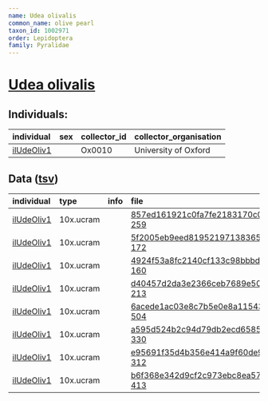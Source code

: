 ```yaml
---
name: Udea olivalis
common_name: olive pearl
taxon_id: 1002971
order: Lepidoptera
family: Pyralidae
---
```


# [Udea olivalis](https://www.ebi.ac.uk/ena/data/taxonomy/v1/taxon/tax-id/1002971)

## Individuals:

| individual | sex | collector_id | collector_organisation |
| :--------- | :-: | :----------- | :--------------------- |
| [ilUdeOliv1](ilUdeOliv1.md) |  | Ox0010 | University of Oxford |

## Data ([tsv](Udea_olivalis_data.tsv))

| individual | type | info | file |
| :--------- | :--- | :--- | :--- |
| [ilUdeOliv1](ilUdeOliv1.md) | 10x.ucram |  | [857ed161921c0fa7fe2183170c0a81c4-259](https://darwin.cog.sanger.ac.uk/insects/Udea_olivalis/ilUdeOliv1/genomic_data/10x/30600_8%231.cram) |
| [ilUdeOliv1](ilUdeOliv1.md) | 10x.ucram |  | [5f2005eb9eed81952197138365ac3682-172](https://darwin.cog.sanger.ac.uk/insects/Udea_olivalis/ilUdeOliv1/genomic_data/10x/30600_8%232.cram) |
| [ilUdeOliv1](ilUdeOliv1.md) | 10x.ucram |  | [4924f53a8fc2140cf133c98bbbdd96d3-160](https://darwin.cog.sanger.ac.uk/insects/Udea_olivalis/ilUdeOliv1/genomic_data/10x/30600_8%233.cram) |
| [ilUdeOliv1](ilUdeOliv1.md) | 10x.ucram |  | [d40457d2da3e2366ceb7689e50fe882c-213](https://darwin.cog.sanger.ac.uk/insects/Udea_olivalis/ilUdeOliv1/genomic_data/10x/30600_8%234.cram) |
| [ilUdeOliv1](ilUdeOliv1.md) | 10x.ucram |  | [6acede1ac03e8c7b5e0e8a1154309272-504](https://darwin.cog.sanger.ac.uk/insects/Udea_olivalis/ilUdeOliv1/genomic_data/10x/32820_8%231.cram) |
| [ilUdeOliv1](ilUdeOliv1.md) | 10x.ucram |  | [a595d524b2c94d79db2ecd65854e51dc-330](https://darwin.cog.sanger.ac.uk/insects/Udea_olivalis/ilUdeOliv1/genomic_data/10x/32820_8%232.cram) |
| [ilUdeOliv1](ilUdeOliv1.md) | 10x.ucram |  | [e95691f35d4b356e414a9f60de946c9e-312](https://darwin.cog.sanger.ac.uk/insects/Udea_olivalis/ilUdeOliv1/genomic_data/10x/32820_8%233.cram) |
| [ilUdeOliv1](ilUdeOliv1.md) | 10x.ucram |  | [b6f368e342d9cf2c973ebc8ea57e529c-413](https://darwin.cog.sanger.ac.uk/insects/Udea_olivalis/ilUdeOliv1/genomic_data/10x/32820_8%234.cram) |
